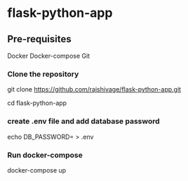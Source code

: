 # flask-python-app

## Pre-requisites
Docker
Docker-compose
Git

### Clone the repository

git clone https://github.com/rajshivage/flask-python-app.git

cd flask-python-app

### create .env file and add database password
echo DB_PASSWORD=<Database Password> > .env

### Run docker-compose
docker-compose up

